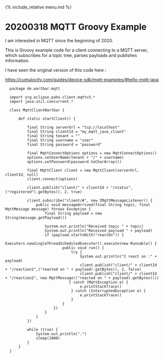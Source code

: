 {% include_relative menu.md %}

# 20200318 MQTT Groovy Example

I am interested in MQTT since the beginning of 2020.

This is Groovy example code for a client connecting to a MQTT server, which subscribes for a topic tree, parses payloads and publishes information.

I have seen the original version of this code here :

https://cumulocity.com/guides/device-sdk/mqtt-examples/#hello-mqtt-java

      package de.wartbar.mqtt

      import org.eclipse.paho.client.mqttv3.*
      import java.util.concurrent.*

      class MqttClientWartbar {

          def static startClient() {

              final String serverUrl = "tcp://localhost"
              final String clientId = "my_mqtt_java_client"
              final String tenant = ""
              final String username = "user"
              final String password = "password"

              final MqttConnectOptions options = new MqttConnectOptions()
              options.setUserName(tenant + "/" + username)
              options.setPassword(password.toCharArray())

              final MqttClient client = new MqttClient(serverUrl, clientId, null)
              client.connect(options)

              client.publish("client/" + clientId + "/status", ("registered").getBytes(), 2, true)

              client.subscribe("client/#", new IMqttMessageListener() {
                  public void messageArrived(final String topic, final MqttMessage message) throws Exception {
                      final String payload = new String(message.getPayload())

                      System.out.println("Received topic " + topic)
                      System.out.println("Received payload " + payload)
                      if (payload.startsWith("reactOn")) {
                          Executors.newSingleThreadScheduledExecutor().execute(new Runnable() {
                              public void run() {
                                  try {
                                      System.out.println("I react on :" + payload)
                                      client.publish("client/" + clientId + "/reaction1",("reacted on " + payload).getBytes(), 2, false)
                                      client.publish("client/" + clientId + "/reaction2", new MqttMessage(("reacted on " + payload).getBytes()))
                                 } catch (MqttException e) {
                                      e.printStackTrace()
                                  } catch (InterruptedException e) {
                                      e.printStackTrace()
                                  }
                              }
                          })
                      }
                  }
              })

              while (true) {
                  System.out.println(".")
                  sleep(1000)
              }
          }
      }
